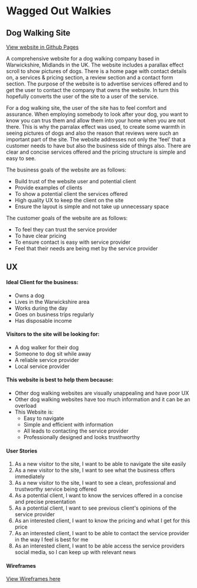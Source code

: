 # Wagged Out Walkies
## Dog Walking Site 

[View website in Github Pages](https://github.com/svickery/waggedoutwalkies)

A comprehensive website for a dog walking company based in Warwickshire, Midlands in the UK. The website includes a parallax effect scroll to show pictures of dogs. There is a home page with contact details on, a services & pricing section, a review section and a contact form section. The purpose of the website is to advertise services offered and to get the user to contact the company that owns the website. In turn this hopefully converts the user of the site to a user of the service. 

For a dog walking site, the user of the site has to feel comfort and assurance. When employing somebody to look after your dog, you want to know you can trus them and allow them into your home when you are not there. This is why the parralax effect was used, to create some warmth in seeing pictures of dogs and also the reason that reviews were such an important part of the site. The website addresses not only the 'feel' that a customer needs to have but also the business side of things also. There are clear and concise services offered and the pricing structure is simple and easy to see. 

The business goals of the website are as follows:
 
* Build trust of the website user and potential client
* Provide examples of clients 
* To show a potential client the services offered
* High quality UX to keep the client on the site
* Ensure the layout is simple and not take up unnecessary space

The customer goals of the website are as follows:

* To feel they can trust the service provider
* To have clear pricing
* To ensure contact is easy with service provider
* Feel that their needs are being met by the service provider

## UX

#### Ideal Client for the business:

* Owns a dog
* Lives in the Warwickshire area
* Works during the day
* Goes on business trips regularly 
* Has disposable income

#### Visitors to the site will be looking for:

* A dog walker for their dog
* Someone to dog sit while away
* A reliable service provider
* Local service provider

#### This website is best to help them because:

* Other dog walking websites are visually unappealing and have poor UX
* Other dog walking websites have too much information and it can be an overload
* This Website is:
   - Easy to navigate
   - Simple and efficient with information
   - All leads to contacting the service provider
   - Professionally designed and looks trusthworthy
   
#### User Stories

1. As a new visitor to the site, I want to be able to navigate the site easily
2. As a new visitor to the site, I want to see what the business offers immediately
3. As a new visitor to the site, I want to see a clean, professional and trustworthy service being offered
4. As a potential client, I want to know the services offered in a concise and precise presentation
5. As a potential client, I want to see previous client's opinions of the service provider
6. As an interested client, I want to know the pricing and what I get for this price
7. As an interested client, I want to be able to contact the service provider in the way I feel is best for me
8. As an interested client, I want to be able access the service providers social media, so I can keep up with relevant news


#### Wireframes

[View Wireframes here](https://www.figma.com/file/VcE19zWTDz8YgJAg8wT44P/Wagged-Out?node-id=28%3A18)

